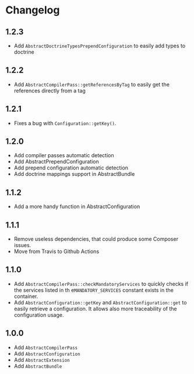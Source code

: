 # Changelog

## 1.2.3

- Add `AbstractDoctrineTypesPrependConfiguration` to easily add types to doctrine

## 1.2.2

- Add `AbstractCompilerPass::getReferencesByTag` to easily get the references directly from a tag

## 1.2.1

- Fixes a bug with `Configuration::getKey()`.

## 1.2.0

- Add compiler passes automatic detection
- Add AbstractPrependConfiguration
- Add prepend configuration automatic detection
- Add doctrine mappings support in AbstractBundle

## 1.1.2

- Add a more handy function in AbstractConfiguration

## 1.1.1

- Remove useless dependencies, that could produce some Composer issues.
- Move from Travis to Github Actions

## 1.1.0

- Add `AbstractCompilerPass::checkMandatoryServices` to quickly checks if the services listed in th e`MANDATORY_SERVICES` constant exists in the container.
- Add `AbstractConfiguration::getKey` and `AbstractConfiguration::get` to easily retrieve a configuration. It allows also more traceability of the configuration usage.

## 1.0.0

- Add `AbstractCompilerPass`
- Add `AbstractConfiguration`
- Add `AbstractExtension`
- Add `AbstractBundle`
